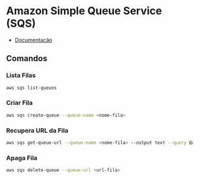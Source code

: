 # Amazon Simple Queue Service (SQS)

<div class="page-toc">

<!-- toc -->

</div>

- [Documentação](https://docs.aws.amazon.com/sqs/)

## Comandos

### Lista Filas

```sh
aws sqs list-queues
```

### Criar Fila

```sh
aws sqs create-queue --queue-name <nome-fila>
```

### Recupera URL da Fila

```sh
aws sqs get-queue-url --queue-name <nome-fila> --output text --query QueueUrl
```

### Apaga Fila

```sh
aws sqs delete-queue --queue-url <url-fila>
```
